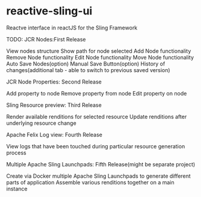 # reactive-sling-ui
Reactve interface in reactJS for the Sling Framework 

TODO:
JCR Nodes:First Release

View nodes structure
Show path for node selected
Add Node functionality
Remove Node functionality
Edit Node functionality
Move Node functionality
Auto Save Nodes(option)
Manual Save Button(option)
History of changes(additional tab - able to switch to previous saved version)

JCR Node Properties: Second Release

Add property to node
Remove property from node
Edit property on node

Sling Resource preview: Third Release

Render available renditions for selected resource
Update renditions after underlying resource change

Apache Felix Log view: Fourth Release

View logs that have been touched during particular resource generation process

Multiple Apache Sling Launchpads: Fifth Release(might be separate project)

Create via Docker multiple Apache Sling Launchpads to generate different parts of application
Assemble various renditions together on a main instance